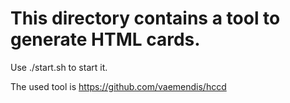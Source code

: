#  This directory contains a tool to generate HTML cards.

Use ./start.sh to start it.

The used tool is https://github.com/vaemendis/hccd

